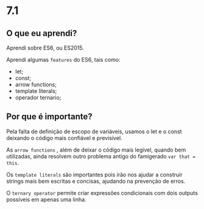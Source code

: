 # 7.1

## O que eu aprendi?

Aprendi sobre ES6, ou ES2015.

Aprendi algumas ```features``` do ES6, tais como:

* let;
* const;
* arrow functions;
* template literals;
* operador ternario;

## Por que é importante?
Pela falta de definição de escopo de variáveis, usamos o let e o const deixando o código mais confiável e previsível.

As ```arrow functions``` , além de deixar o código mais legível, quando bem utilizadas, ainda resolvem outro problema antigo do famigerado ```var that = this```.

Os ```template literals``` são importantes pois irão nos ajudar a construir strings mais bem escritas e concisas, ajudando na prevenção de erros.

O ```ternary operator``` permite criar expressões condicionais com dois outputs possíveis em apenas uma linha.
